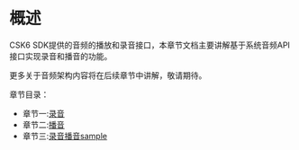 # 概述
CSK6 SDK提供的音频的播放和录音接口，本章节文档主要讲解基于系统音频API接口实现录音和播音的功能。

更多关于音频架构内容将在后续章节中讲解，敬请期待。

章节目录：
* 章节一:[录音](./audio_record)
* 章节二:[播音](./audio_playback)
* 章节三:[录音播音sample](./audio_record_play)



